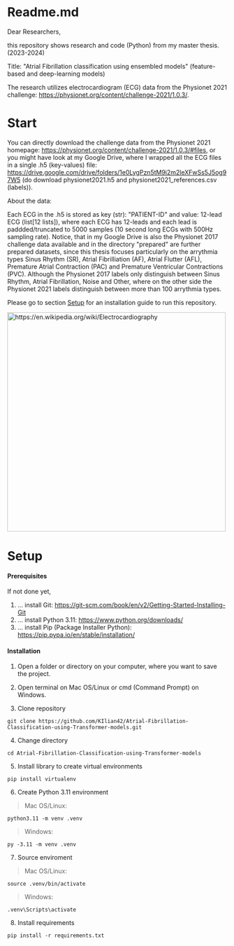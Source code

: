 # Readme.md

Dear Researchers, 

this repository shows research and code (Python) from my master thesis. (2023-2024)

Title: "Atrial Fibrillation classification using ensembled models" (feature-based and deep-learning models)

The research utilizes electrocardiogram (ECG) data from the Physionet 2021 challenge: https://physionet.org/content/challenge-2021/1.0.3/.

# Start

You can directly download the challenge data from the Physionet 2021 homepage: https://physionet.org/content/challenge-2021/1.0.3/#files,
or you might have look at my Google Drive, where I wrapped all the ECG files in a single .h5 (key-values) file:
https://drive.google.com/drive/folders/1e0LygPzn5tM9i2m2leXFwSs5J5og97W5
(do download physionet2021.h5 and physionet2021_references.csv (labels)).

About the data:

Each ECG in the .h5 is stored as key (str): "PATIENT-ID" and value: 12-lead ECG (list[12 lists]), where each ECG has 12-leads and each lead is paddded/truncated to 5000 samples (10 second long ECGs with 500Hz sampling rate). Notice, that in my Google Drive is also the Physionet 2017 challenge data available and in the  directory "prepared" are further prepared datasets, since this thesis focuses particularly on the arrythmia types Sinus Rhythm (SR), Atrial Fibrilliation (AF), Atrial Flutter (AFL), Premature Atrial Contraction (PAC) and Premature Ventricular Contractions (PVC). Although the Physionet 2017 labels only distinguish between Sinus Rhythm, Atrial Fibrillation, Noise and Other, where on the other side the Physionet 2021 labels distinguish between more than 100 arrythmia types.

Please go to section [Setup](#Setup) for an installation guide to run this repository.

<img width="500" alt="https://en.wikipedia.org/wiki/Electrocardiography" src="https://github.com/KIlian42/Atrial-Fibrillation-Classification-Using-Ensembled-Models/assets/57774167/1a2b2533-3aae-4876-8f32-2c24ce4cc90e">

# Setup

#### Prerequisites

If not done yet,

1. ... install Git: https://git-scm.com/book/en/v2/Getting-Started-Installing-Git
2. ... install Python 3.11: https://www.python.org/downloads/
3. ... install Pip (Package Installer Python): https://pip.pypa.io/en/stable/installation/

#### Installation

1. Open a folder or directory on your computer, where you want to save the project.

2. Open terminal on Mac OS/Linux or cmd (Command Prompt) on Windows.

3. Clone repository
```
git clone https://github.com/KIlian42/Atrial-Fibrillation-Classification-using-Transformer-models.git
```
4. Change directory
```
cd Atrial-Fibrillation-Classification-using-Transformer-models
```
5. Install library to create virtual environments
```
pip install virtualenv
```
6. Create Python 3.11 environment
> Mac OS/Linux:
```
python3.11 -m venv .venv
```
> Windows:
```
py -3.11 -m venv .venv
```
7. Source enviroment
> Mac OS/Linux:
```
source .venv/bin/activate
```
> Windows:
```
.venv\Scripts\activate
```
8. Install requirements
```
pip install -r requirements.txt
```

